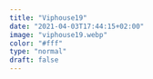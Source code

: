 ```yaml
---
title: "Viphouse19"
date: "2021-04-03T17:44:15+02:00"
image: "viphouse19.webp"
color: "#fff"
type: "normal"
draft: false
---
```

